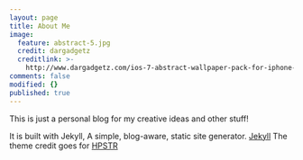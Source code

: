 ```yaml
---
layout: page
title: About Me
image:
  feature: abstract-5.jpg
  credit: dargadgetz
  creditlink: >-
    http://www.dargadgetz.com/ios-7-abstract-wallpaper-pack-for-iphone-5-and-ipod-touch-retina/
comments: false
modified: {}
published: true
---
```


This is just a personal blog for my creative ideas and other stuff!

It is built with Jekyll, A simple, blog-aware, static site generator. [Jekyll](https://jekyllrb.com)
The theme credit goes for [HPSTR](https://github.com/mmistakes/hpstr-jekyll-theme)



